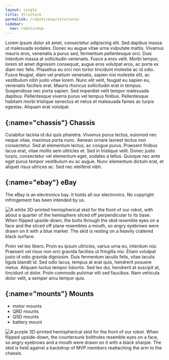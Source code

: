 ```yaml
---
layout: single
title: Structure
permalink: /robots/mvp/structure/
sidebar:
  nav: robots/mvp
---
```


Lorem ipsum dolor sit amet, consectetur adipiscing elit. Sed dapibus massa ut malesuada sodales. Donec eu augue vitae urna vulputate mattis. Vivamus mauris eros, venenatis a purus sed, fermentum pellentesque orci. Duis interdum massa at sollicitudin venenatis. Fusce a eros velit. Morbi tempor, lorem sit amet dignissim consequat, augue eros volutpat eros, ac porta ex diam nec felis. Phasellus eu orci non tortor tincidunt molestie ac id odio. Fusce feugiat, diam vel pretium venenatis, sapien nisi molestie elit, ac vestibulum nibh justo vitae lorem. Nunc elit velit, feugiat eu sapien eu, venenatis facilisis erat. Mauris rhoncus sollicitudin erat in tempus. Suspendisse nec porta sapien. Sed imperdiet velit tempor malesuada dapibus. Pellentesque viverra purus vel tempus finibus. Pellentesque habitant morbi tristique senectus et netus et malesuada fames ac turpis egestas. Aliquam erat volutpat.

## [](){:name="chassis"} Chassis

Curabitur lacinia id dui quis pharetra. Vivamus purus lectus, euismod nec neque vitae, maximus porta nunc. Aenean ornare laoreet lectus non consectetur. Sed at elementum lectus, ac congue purus. Praesent finibus lacus erat, vitae mollis sem ultricies et. Sed in tristique velit. Donec justo turpis, consectetur vel elementum eget, sodales a tellus. Quisque nec ante eget purus tempor vestibulum eu ac augue. Nunc elementum dictum erat, et aliquet risus ultrices ac. Sed nec eleifend nibh.

## [](){:name="ebay"} eBay

The eBay is an electronics bay. It holds all our electronics. No copyright infringement has been intended by us.

![A white 3D-printed hemispherical skid for the front of our robot, with about a quarter of the hemisphere sliced off perpendicular to its base. When flipped upside-down, the bolts through the skid resemble eyes on a face and the sliced off plane resembles a mouth, so angry eyebrows were drawn on it with a blue marker. The skid is resting on a heavily cratered black surface.][angry white skid]

Proin vel leo libero. Proin eu ipsum ultricies, varius urna eu, interdum nisi. Praesent vel risus non orci gravida facilisis ut fringilla nisi. Etiam volutpat justo id odio gravida dignissim. Duis fermentum iaculis felis, vitae iaculis ligula blandit id. Sed odio lacus, tempus at erat quis, hendrerit posuere metus. Aliquam luctus tempor lobortis. Sed leo dui, hendrerit at suscipit at, tincidunt ut dolor. Proin commodo pulvinar elit sed faucibus. Nam vehicula dolor velit, a semper arcu tempor quis.

## [](){:name="mounts"} Mounts

- motor mounts
- QRD mounts
- QSD mounts
- battery mount

![A purple 3D-printed hemispherical skid for the front of our robot. When flipped upside-down, the countersunk boltholes resemble eyes on a face, so angry eyebrows and a mouth were drawn on it with a black sharpie. The skid is held against a backdrop of MVP members reattaching the arm to the chassis.][angry purple skid]

[angry purple skid]: /assets/images/robots/mvp/angry_purple_skid.jpg
[angry white skid]: /assets/images/robots/mvp/angry_white_skid.jpg
